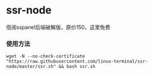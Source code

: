 # ssr-node
佰阅sspanel后端破解版，原价150，这里免费

### 使用方法
```shell
wget -N --no-check-certificate "https://raw.githubusercontent.com/linux-terminal/ssr-node/master/ssr.sh" && bash ssr.sh
```

